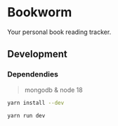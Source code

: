 # Bookworm

Your personal book reading tracker.

## Development

### Dependendies

> mongodb & node 18

```bash
yarn install --dev
```

```bash
yarn run dev
```
